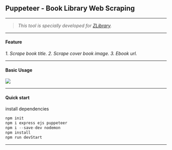 ## Puppeteer - Book Library Web Scraping

---

> _This tool is specially developed for [ZLibrary](https://en.my1lib.org/)._

---

#### Feature

_1. Scrape book title._
_2. Scrape cover book image._
_3. Ebook url._

---

#### Basic Usage

![](public/img/web_scraping.gif)

---

#### Quick start

install dependencies

```js
npm init
npm i express ejs puppeteer
npm i --save-dev nodemon
npm install
npm run devStart
```

---
